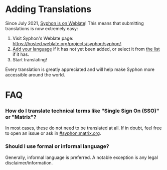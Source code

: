 # Adding Translations

Since July 2021, [Syphon is on Weblate](https://hosted.weblate.org/projects/syphon/syphon/)! This means that submitting translations is now extremely easy:

1) Visit Syphon's Weblate page: https://hosted.weblate.org/projects/syphon/syphon/.
2) [Add your language](https://hosted.weblate.org/new-lang/syphon/syphon/) if it has not yet been added, or select it from [the list](https://hosted.weblate.org/projects/syphon/syphon/) if it has.
3) Start translating!

Every translation is greatly appreciated and will help make Syphon more accessible around the world.

# FAQ

### How do I translate technical terms like "Single Sign On (SSO)" or "Matrix"?

In most cases, these do not need to be translated at all. If in doubt, feel free to open an issue or ask in [#syphon:matrix.org](https://matrix.to/#/#syphon:matrix.org).

### Should I use formal or informal language?

Generally, informal language is preferred. A notable exception is any legal disclaimer/information.
